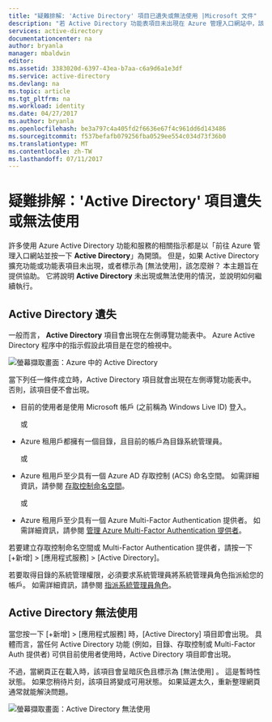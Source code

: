 ```yaml
---
title: "疑難排解: 'Active Directory' 項目已遺失或無法使用 |Microsoft 文件"
description: "若 Active Directory 功能表項目未出現在 Azure 管理入口網站中，該怎麼做。"
services: active-directory
documentationcenter: na
author: bryanla
manager: mbaldwin
editor: 
ms.assetid: 3383020d-6397-43ea-b7aa-c6a9d6a1e3df
ms.service: active-directory
ms.devlang: na
ms.topic: article
ms.tgt_pltfrm: na
ms.workload: identity
ms.date: 04/27/2017
ms.author: bryanla
ms.openlocfilehash: be3a797c4a405fd2f6636e67f4c961dd6d143486
ms.sourcegitcommit: f537befafb079256fba0529ee554c034d73f36b0
ms.translationtype: MT
ms.contentlocale: zh-TW
ms.lasthandoff: 07/11/2017
---
```

# <a name="troubleshooting-active-directory-item-is-missing-or-not-available"></a>疑難排解：'Active Directory' 項目遺失或無法使用
許多使用 Azure Active Directory 功能和服務的相關指示都是以「前往 Azure 管理入口網站並按一下 **Active Directory**」為開頭。 但是，如果 Active Directory 擴充功能或功能表項目未出現，或者標示為 [無法使用]，該怎麼辦？ 本主題旨在提供協助。 它將說明 **Active Directory** 未出現或無法使用的情況，並說明如何繼續執行。

## <a name="active-directory-is-missing"></a>Active Directory 遺失
一般而言， **Active Directory** 項目會出現在左側導覽功能表中。 Azure Active Directory 程序中的指示假設此項目是在您的檢視中。

![螢幕擷取畫面：Azure 中的 Active Directory](./media/active-directory-troubleshooting/typical-view.png)

當下列任一條件成立時，Active Directory 項目就會出現在左側導覽功能表中。 否則，該項目便不會出現。

* 目前的使用者是使用 Microsoft 帳戶 (之前稱為 Windows Live ID) 登入。
  
    或
* Azure 租用戶都擁有一個目錄，且目前的帳戶為目錄系統管理員。
  
    或
* Azure 租用戶至少具有一個 Azure AD 存取控制 (ACS) 命名空間。 如需詳細資訊，請參閱 [存取控制命名空間](https://msdn.microsoft.com/library/azure/gg185908.aspx)。
  
    或
* Azure 租用戶至少具有一個 Azure Multi-Factor Authentication 提供者。 如需詳細資訊，請參閱 [管理 Azure Multi-Factor Authentication 提供者](../multi-factor-authentication/multi-factor-authentication-get-started-cloud.md)。

若要建立存取控制命名空間或 Multi-Factor Authentication 提供者，請按一下 [+新增]  >  [應用程式服務]  >  [Active Directory]。

若要取得目錄的系統管理權限，必須要求系統管理員將系統管理員角色指派給您的帳戶。 如需詳細資訊，請參閱 [指派系統管理員角色](active-directory-assign-admin-roles.md)。

## <a name="active-directory-is-not-available"></a>Active Directory 無法使用
當您按一下 [+新增]  >  [應用程式服務] 時，[Active Directory] 項目即會出現。 具體而言，當任何 Active Directory 功能 (例如，目錄、存取控制或 Multi-Factor Auth 提供者) 可供目前使用者使用時，Active Directory 項目即會出現。

不過，當網頁正在載入時，該項目會呈暗灰色且標示為 [無法使用] 。 這是暫時性狀態。 如果您稍待片刻，該項目將變成可用狀態。 如果延遲太久，重新整理網頁通常就能解決問題。

![螢幕擷取畫面：Active Directory 無法使用](./media/active-directory-troubleshooting/not-available.png)

